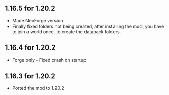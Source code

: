 ## 1.16.5 for 1.20.2
* Made NeoForge version
* Finally fixed folders not being created, after installing the mod, you have to join a world once, to create the datapack folders.

## 1.16.4 for 1.20.2
* Forge only - Fixed crash on startup

## 1.16.3 for 1.20.2
* Ported the mod to 1.20.2